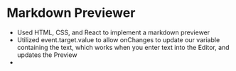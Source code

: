 # Markdown Previewer
  * Used HTML, CSS, and React to implement a markdown previewer
  * Utilized event.target.value to allow onChanges to update our variable containing the text, which works when you enter text into the Editor, and updates the Preview
  * 

